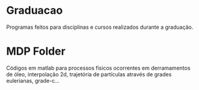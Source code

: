# Graduacao
Programas feitos para disciplinas e cursos realizados durante a graduação.

# MDP Folder
Códigos em matlab para processos físicos ocorrentes em derramamentos de óleo, interpolação 2d, trajetória de partículas através de grades eulerianas, grade-c...
